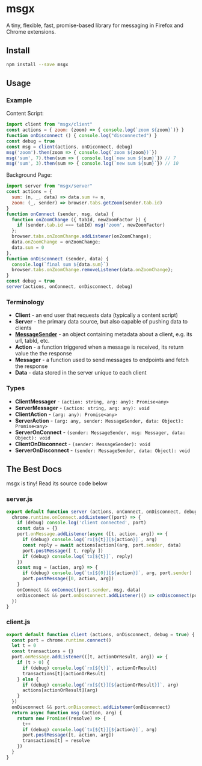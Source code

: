 # msgx

A tiny, flexible, fast, promise-based library for messaging in Firefox and Chrome extensions.


## Install

```bash
npm install --save msgx
```

## Usage

### Example

Content Script:

```javascript
import client from "msgx/client"
const actions = { zoom: (zoom) => { console.log(`zoom ${zoom}`)} }
function onDisconnect () { console.log("disconnected") }
const debug = true
const msg = client(actions, onDiconnect, debug)
msg('zoom').then(zoom => { console.log(`zoom ${zoom})`})
msg('sum', 7).then(sum => { console.log(`new sum ${sum}`}) // 7
msg('sum', 3).then(sum => { console.log(`new sum ${sum}`}) // 10
```

Background Page:

```javascript
import server from "msgx/server"
const actions = {
  sum: (n, _, data) => data.sum += n,
  zoom: (_, sender) => browser.tabs.getZoom(sender.tab.id)
}
function onConnect (sender, msg, data) {
  function onZoomChange ({ tabId, newZoomFactor }) {
    if (sender.tab.id === tabId) msg('zoom', newZoomFactor)
  };
  browser.tabs.onZoomChange.addListener(onZoomChange);
  data.onZoomChange = onZoomChange;
  data.sum = 0
},
function onDisconnect (sender, data) {
  console.log(`final sum ${data.sum}`)
  browser.tabs.onZoomChange.removeListener(data.onZoomChange);
}
const debug = true
server(actions, onConnect, onDisconnect, debug)

```

### Terminology

* **Client** - an end user that requests data (typically a content script)
* **Server** - the primary data source, but also capable of pushing data to clients
* **[MessageSender](https://developer.mozilla.org/en-US/Add-ons/WebExtensions/API/runtime/MessageSender)** - an object containing metadata about a client, e.g. its url, tabId, etc. 
* **Action** - a function triggered when a message is received, its return value the the response
* **Messager** - a function used to send messages to endpoints and fetch the response
* **Data** - data stored in the server unique to each client

### Types

* **ClientMessager** - `(action: string, arg: any): Promise<any>`
* **ServerMessager** - `(action: string, arg: any): void`
* **ClientAction** - `(arg: any): Promise<any>`
* **ServerAction** - `(arg: any, sender: MessageSender, data: Object): Promise<any>`
* **ServerOnConnect** - `(sender: MessageSender, msg: Messager, data: Object): void`
* **ClientOnDisconnect** - `(sender: MessageSender): void`
* **ServerOnDisconnect** - `(sender: MessageSender, data: Object): void`

## The Best Docs

msgx is tiny! Read its source code below

### server.js

```javascript
export default function server (actions, onConnect, onDisconnect, debug = true) {
  chrome.runtime.onConnect.addListener((port) => {
    if (debug) console.log('client connected', port)
    const data = {}
    port.onMessage.addListener(async ([t, action, arg]) => {
      if (debug) console.log(`rx[${t}][${action}]`, arg)
      const reply = await actions[action](arg, port.sender, data)
      port.postMessage([ t, reply ])
      if (debug) console.log(`tx[${t}]`, reply)
    })
    const msg = (action, arg) => {
      if (debug) console.log(`tx[${0}][${action}]`, arg, port.sender)
      port.postMessage([0, action, arg])
    }
    onConnect && onConnect(port.sender, msg, data)
    onDisconnect && port.onDisconnect.addListener(() => onDisconnect(port.sender, data))
  })
}

```

### client.js

```javascript
export default function client (actions, onDisconnect, debug = true) {
  const port = chrome.runtime.connect()
  let t = 0
  const transactions = {}
  port.onMessage.addListener(([t, actionOrResult, arg]) => {
    if (t > 0) {
      if (debug) console.log(`rx[${t}]`, actionOrResult)
      transactions[t](actionOrResult)
    } else {
      if (debug) console.log(`rx[${t}][${actionOrResult}]`, arg)
      actions[actionOrResult](arg)
    }
  })
  onDisconnect && port.onDisconnect.addListener(onDisconnect)
  return async function msg (action, arg) {
    return new Promise((resolve) => {
      t++
      if (debug) console.log(`tx[${t}][${action}]`, arg)
      port.postMessage([t, action, arg])
      transactions[t] = resolve
    })
  }
}
```
